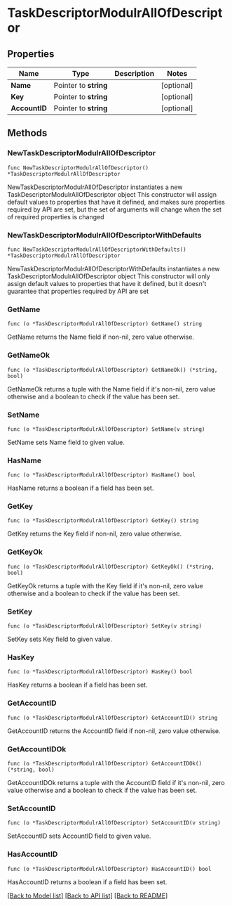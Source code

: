 # TaskDescriptorModulrAllOfDescriptor

## Properties

Name | Type | Description | Notes
------------ | ------------- | ------------- | -------------
**Name** | Pointer to **string** |  | [optional] 
**Key** | Pointer to **string** |  | [optional] 
**AccountID** | Pointer to **string** |  | [optional] 

## Methods

### NewTaskDescriptorModulrAllOfDescriptor

`func NewTaskDescriptorModulrAllOfDescriptor() *TaskDescriptorModulrAllOfDescriptor`

NewTaskDescriptorModulrAllOfDescriptor instantiates a new TaskDescriptorModulrAllOfDescriptor object
This constructor will assign default values to properties that have it defined,
and makes sure properties required by API are set, but the set of arguments
will change when the set of required properties is changed

### NewTaskDescriptorModulrAllOfDescriptorWithDefaults

`func NewTaskDescriptorModulrAllOfDescriptorWithDefaults() *TaskDescriptorModulrAllOfDescriptor`

NewTaskDescriptorModulrAllOfDescriptorWithDefaults instantiates a new TaskDescriptorModulrAllOfDescriptor object
This constructor will only assign default values to properties that have it defined,
but it doesn't guarantee that properties required by API are set

### GetName

`func (o *TaskDescriptorModulrAllOfDescriptor) GetName() string`

GetName returns the Name field if non-nil, zero value otherwise.

### GetNameOk

`func (o *TaskDescriptorModulrAllOfDescriptor) GetNameOk() (*string, bool)`

GetNameOk returns a tuple with the Name field if it's non-nil, zero value otherwise
and a boolean to check if the value has been set.

### SetName

`func (o *TaskDescriptorModulrAllOfDescriptor) SetName(v string)`

SetName sets Name field to given value.

### HasName

`func (o *TaskDescriptorModulrAllOfDescriptor) HasName() bool`

HasName returns a boolean if a field has been set.

### GetKey

`func (o *TaskDescriptorModulrAllOfDescriptor) GetKey() string`

GetKey returns the Key field if non-nil, zero value otherwise.

### GetKeyOk

`func (o *TaskDescriptorModulrAllOfDescriptor) GetKeyOk() (*string, bool)`

GetKeyOk returns a tuple with the Key field if it's non-nil, zero value otherwise
and a boolean to check if the value has been set.

### SetKey

`func (o *TaskDescriptorModulrAllOfDescriptor) SetKey(v string)`

SetKey sets Key field to given value.

### HasKey

`func (o *TaskDescriptorModulrAllOfDescriptor) HasKey() bool`

HasKey returns a boolean if a field has been set.

### GetAccountID

`func (o *TaskDescriptorModulrAllOfDescriptor) GetAccountID() string`

GetAccountID returns the AccountID field if non-nil, zero value otherwise.

### GetAccountIDOk

`func (o *TaskDescriptorModulrAllOfDescriptor) GetAccountIDOk() (*string, bool)`

GetAccountIDOk returns a tuple with the AccountID field if it's non-nil, zero value otherwise
and a boolean to check if the value has been set.

### SetAccountID

`func (o *TaskDescriptorModulrAllOfDescriptor) SetAccountID(v string)`

SetAccountID sets AccountID field to given value.

### HasAccountID

`func (o *TaskDescriptorModulrAllOfDescriptor) HasAccountID() bool`

HasAccountID returns a boolean if a field has been set.


[[Back to Model list]](../README.md#documentation-for-models) [[Back to API list]](../README.md#documentation-for-api-endpoints) [[Back to README]](../README.md)


